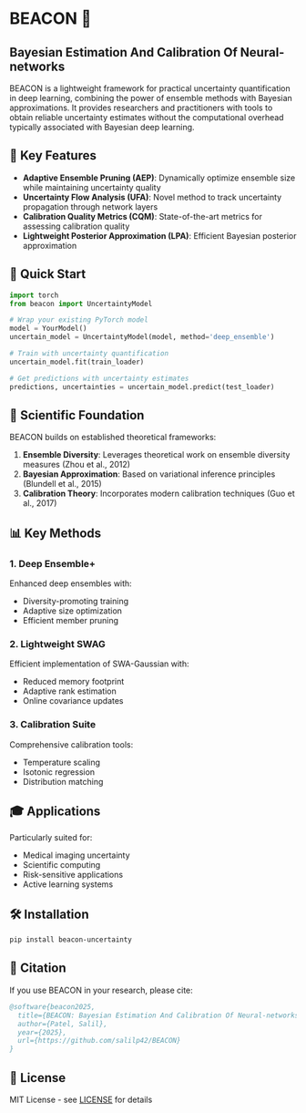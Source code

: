 # BEACON 🌟
## Bayesian Estimation And Calibration Of Neural-networks


BEACON is a lightweight framework for practical uncertainty quantification in deep learning, combining the power of ensemble methods with Bayesian approximations. It provides researchers and practitioners with tools to obtain reliable uncertainty estimates without the computational overhead typically associated with Bayesian deep learning.

## 🎯 Key Features

- **Adaptive Ensemble Pruning (AEP)**: Dynamically optimize ensemble size while maintaining uncertainty quality
- **Uncertainty Flow Analysis (UFA)**: Novel method to track uncertainty propagation through network layers
- **Calibration Quality Metrics (CQM)**: State-of-the-art metrics for assessing calibration quality
- **Lightweight Posterior Approximation (LPA)**: Efficient Bayesian posterior approximation

## 🚀 Quick Start

```python
import torch
from beacon import UncertaintyModel

# Wrap your existing PyTorch model
model = YourModel()
uncertain_model = UncertaintyModel(model, method='deep_ensemble')

# Train with uncertainty quantification
uncertain_model.fit(train_loader)

# Get predictions with uncertainty estimates
predictions, uncertainties = uncertain_model.predict(test_loader)
```

## 🔬 Scientific Foundation

BEACON builds on established theoretical frameworks:

1. **Ensemble Diversity**: Leverages theoretical work on ensemble diversity measures (Zhou et al., 2012)
2. **Bayesian Approximation**: Based on variational inference principles (Blundell et al., 2015)
3. **Calibration Theory**: Incorporates modern calibration techniques (Guo et al., 2017)

## 📊 Key Methods

### 1. Deep Ensemble+
Enhanced deep ensembles with:
- Diversity-promoting training
- Adaptive size optimization
- Efficient member pruning

### 2. Lightweight SWAG
Efficient implementation of SWA-Gaussian with:
- Reduced memory footprint
- Adaptive rank estimation
- Online covariance updates

### 3. Calibration Suite
Comprehensive calibration tools:
- Temperature scaling
- Isotonic regression
- Distribution matching

## 🎓 Applications

Particularly suited for:
- Medical imaging uncertainty
- Scientific computing
- Risk-sensitive applications
- Active learning systems

## 🛠 Installation

```bash
pip install beacon-uncertainty
```

## 📜 Citation

If you use BEACON in your research, please cite:

```bibtex
@software{beacon2025,
  title={BEACON: Bayesian Estimation And Calibration Of Neural-networks},
  author={Patel, Salil},
  year={2025},
  url={https://github.com/salilp42/BEACON}
}
```

## 📄 License

MIT License - see [LICENSE](LICENSE) for details
